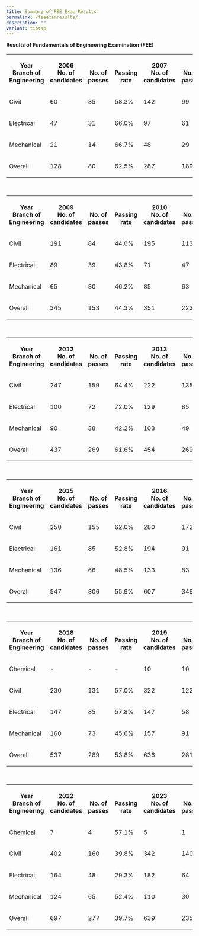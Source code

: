 ```yaml
---
title: Summary of FEE Exam Results
permalink: /feeexamresults/
description: ""
variant: tiptap
---
```

<p><strong>Results of Fundamentals of Engineering Examination (FEE)</strong>
</p>
<table>
<tbody>
<tr>
<th rowspan="1" colspan="1">
<p>Year
<br>Branch of Engineering</p>
</th>
<th rowspan="1" colspan="1">
<p>2006
<br>No. of candidates</p>
</th>
<th rowspan="1" colspan="1">
<p>
<br>No. of passes</p>
</th>
<th rowspan="1" colspan="1">
<p>
<br>Passing rate</p>
</th>
<th rowspan="1" colspan="1">
<p>2007
<br>No. of candidates</p>
</th>
<th rowspan="1" colspan="1">
<p>
<br>No. of passes</p>
</th>
<th rowspan="1" colspan="1">
<p>
<br>Passing rate</p>
</th>
<th rowspan="1" colspan="1">
<p>2008
<br>No. of candidates</p>
</th>
<th rowspan="1" colspan="1">
<p>
<br>No. of passes</p>
</th>
<th rowspan="1" colspan="1">
<p>
<br>Passing rate</p>
</th>
</tr>
<tr>
<td rowspan="1" colspan="1">
<p>Civil</p>
</td>
<td rowspan="1" colspan="1">
<p>60</p>
</td>
<td rowspan="1" colspan="1">
<p>35</p>
</td>
<td rowspan="1" colspan="1">
<p>58.3%</p>
</td>
<td rowspan="1" colspan="1">
<p>142</p>
</td>
<td rowspan="1" colspan="1">
<p>99</p>
</td>
<td rowspan="1" colspan="1">
<p>69.7%</p>
</td>
<td rowspan="1" colspan="1">
<p>155</p>
</td>
<td rowspan="1" colspan="1">
<p>108</p>
</td>
<td rowspan="1" colspan="1">
<p>69.7%</p>
</td>
</tr>
<tr>
<td rowspan="1" colspan="1">
<p>Electrical</p>
</td>
<td rowspan="1" colspan="1">
<p>47</p>
</td>
<td rowspan="1" colspan="1">
<p>31</p>
</td>
<td rowspan="1" colspan="1">
<p>66.0%</p>
</td>
<td rowspan="1" colspan="1">
<p>97</p>
</td>
<td rowspan="1" colspan="1">
<p>61</p>
</td>
<td rowspan="1" colspan="1">
<p>62.9%</p>
</td>
<td rowspan="1" colspan="1">
<p>108</p>
</td>
<td rowspan="1" colspan="1">
<p>65</p>
</td>
<td rowspan="1" colspan="1">
<p>60.2%</p>
</td>
</tr>
<tr>
<td rowspan="1" colspan="1">
<p>Mechanical</p>
</td>
<td rowspan="1" colspan="1">
<p>21</p>
</td>
<td rowspan="1" colspan="1">
<p>14</p>
</td>
<td rowspan="1" colspan="1">
<p>66.7%</p>
</td>
<td rowspan="1" colspan="1">
<p>48</p>
</td>
<td rowspan="1" colspan="1">
<p>29</p>
</td>
<td rowspan="1" colspan="1">
<p>60.4%</p>
</td>
<td rowspan="1" colspan="1">
<p>79</p>
</td>
<td rowspan="1" colspan="1">
<p>39</p>
</td>
<td rowspan="1" colspan="1">
<p>49.4%</p>
</td>
</tr>
<tr>
<td rowspan="1" colspan="1">
<p>Overall</p>
</td>
<td rowspan="1" colspan="1">
<p>128</p>
</td>
<td rowspan="1" colspan="1">
<p>80</p>
</td>
<td rowspan="1" colspan="1">
<p>62.5%</p>
</td>
<td rowspan="1" colspan="1">
<p>287</p>
</td>
<td rowspan="1" colspan="1">
<p>189</p>
</td>
<td rowspan="1" colspan="1">
<p>65.9%</p>
</td>
<td rowspan="1" colspan="1">
<p>342</p>
</td>
<td rowspan="1" colspan="1">
<p>212</p>
</td>
<td rowspan="1" colspan="1">
<p>62.0%</p>
</td>
</tr>
</tbody>
</table>
<p>
<br>
</p>
<table>
<tbody>
<tr>
<th rowspan="1" colspan="1">
<p>Year
<br>Branch of Engineering</p>
</th>
<th rowspan="1" colspan="1">
<p>2009
<br>No. of candidates</p>
</th>
<th rowspan="1" colspan="1">
<p>
<br>No. of passes</p>
</th>
<th rowspan="1" colspan="1">
<p>
<br>Passing rate</p>
</th>
<th rowspan="1" colspan="1">
<p>2010
<br>No. of candidates</p>
</th>
<th rowspan="1" colspan="1">
<p>
<br>No. of passes</p>
</th>
<th rowspan="1" colspan="1">
<p>
<br>Passing rate</p>
</th>
<th rowspan="1" colspan="1">
<p>2011
<br>No. of candidates</p>
</th>
<th rowspan="1" colspan="1">
<p>
<br>No. of passes</p>
</th>
<th rowspan="1" colspan="1">
<p>
<br>Passing rate</p>
</th>
</tr>
<tr>
<td rowspan="1" colspan="1">
<p>Civil</p>
</td>
<td rowspan="1" colspan="1">
<p>191</p>
</td>
<td rowspan="1" colspan="1">
<p>84</p>
</td>
<td rowspan="1" colspan="1">
<p>44.0%</p>
</td>
<td rowspan="1" colspan="1">
<p>195</p>
</td>
<td rowspan="1" colspan="1">
<p>113</p>
</td>
<td rowspan="1" colspan="1">
<p>57.9%</p>
</td>
<td rowspan="1" colspan="1">
<p>226</p>
</td>
<td rowspan="1" colspan="1">
<p>145</p>
</td>
<td rowspan="1" colspan="1">
<p>64.2%</p>
</td>
</tr>
<tr>
<td rowspan="1" colspan="1">
<p>Electrical</p>
</td>
<td rowspan="1" colspan="1">
<p>89</p>
</td>
<td rowspan="1" colspan="1">
<p>39</p>
</td>
<td rowspan="1" colspan="1">
<p>43.8%</p>
</td>
<td rowspan="1" colspan="1">
<p>71</p>
</td>
<td rowspan="1" colspan="1">
<p>47</p>
</td>
<td rowspan="1" colspan="1">
<p>66.2%</p>
</td>
<td rowspan="1" colspan="1">
<p>103</p>
</td>
<td rowspan="1" colspan="1">
<p>62</p>
</td>
<td rowspan="1" colspan="1">
<p>60.2%</p>
</td>
</tr>
<tr>
<td rowspan="1" colspan="1">
<p>Mechanical</p>
</td>
<td rowspan="1" colspan="1">
<p>65</p>
</td>
<td rowspan="1" colspan="1">
<p>30</p>
</td>
<td rowspan="1" colspan="1">
<p>46.2%</p>
</td>
<td rowspan="1" colspan="1">
<p>85</p>
</td>
<td rowspan="1" colspan="1">
<p>63</p>
</td>
<td rowspan="1" colspan="1">
<p>74.1%</p>
</td>
<td rowspan="1" colspan="1">
<p>83</p>
</td>
<td rowspan="1" colspan="1">
<p>58</p>
</td>
<td rowspan="1" colspan="1">
<p>69.9%</p>
</td>
</tr>
<tr>
<td rowspan="1" colspan="1">
<p>Overall</p>
</td>
<td rowspan="1" colspan="1">
<p>345</p>
</td>
<td rowspan="1" colspan="1">
<p>153</p>
</td>
<td rowspan="1" colspan="1">
<p>44.3%</p>
</td>
<td rowspan="1" colspan="1">
<p>351</p>
</td>
<td rowspan="1" colspan="1">
<p>223</p>
</td>
<td rowspan="1" colspan="1">
<p>63.5%</p>
</td>
<td rowspan="1" colspan="1">
<p>412</p>
</td>
<td rowspan="1" colspan="1">
<p>265</p>
</td>
<td rowspan="1" colspan="1">
<p>64.3%</p>
</td>
</tr>
</tbody>
</table>
<p>
<br>
</p>
<table>
<tbody>
<tr>
<th rowspan="1" colspan="1">
<p>Year
<br>Branch of Engineering</p>
</th>
<th rowspan="1" colspan="1">
<p>2012
<br>No. of candidates</p>
</th>
<th rowspan="1" colspan="1">
<p>
<br>No. of passes</p>
</th>
<th rowspan="1" colspan="1">
<p>
<br>Passing rate</p>
</th>
<th rowspan="1" colspan="1">
<p>2013
<br>No. of candidates</p>
</th>
<th rowspan="1" colspan="1">
<p>
<br>No. of passes</p>
</th>
<th rowspan="1" colspan="1">
<p>
<br>Passing rate</p>
</th>
<th rowspan="1" colspan="1">
<p>2014
<br>No. of candidates</p>
</th>
<th rowspan="1" colspan="1">
<p>
<br>No. of passes</p>
</th>
<th rowspan="1" colspan="1">
<p>
<br>Passing rate</p>
</th>
</tr>
<tr>
<td rowspan="1" colspan="1">
<p>Civil</p>
</td>
<td rowspan="1" colspan="1">
<p>247</p>
</td>
<td rowspan="1" colspan="1">
<p>159</p>
</td>
<td rowspan="1" colspan="1">
<p>64.4%</p>
</td>
<td rowspan="1" colspan="1">
<p>222</p>
</td>
<td rowspan="1" colspan="1">
<p>135</p>
</td>
<td rowspan="1" colspan="1">
<p>60.8%</p>
</td>
<td rowspan="1" colspan="1">
<p>250</p>
</td>
<td rowspan="1" colspan="1">
<p>151</p>
</td>
<td rowspan="1" colspan="1">
<p>60.4%</p>
</td>
</tr>
<tr>
<td rowspan="1" colspan="1">
<p>Electrical</p>
</td>
<td rowspan="1" colspan="1">
<p>100</p>
</td>
<td rowspan="1" colspan="1">
<p>72</p>
</td>
<td rowspan="1" colspan="1">
<p>72.0%</p>
</td>
<td rowspan="1" colspan="1">
<p>129</p>
</td>
<td rowspan="1" colspan="1">
<p>85</p>
</td>
<td rowspan="1" colspan="1">
<p>65.9%</p>
</td>
<td rowspan="1" colspan="1">
<p>137</p>
</td>
<td rowspan="1" colspan="1">
<p>92</p>
</td>
<td rowspan="1" colspan="1">
<p>67.2%</p>
</td>
</tr>
<tr>
<td rowspan="1" colspan="1">
<p>Mechanical</p>
</td>
<td rowspan="1" colspan="1">
<p>90</p>
</td>
<td rowspan="1" colspan="1">
<p>38</p>
</td>
<td rowspan="1" colspan="1">
<p>42.2%</p>
</td>
<td rowspan="1" colspan="1">
<p>103</p>
</td>
<td rowspan="1" colspan="1">
<p>49</p>
</td>
<td rowspan="1" colspan="1">
<p>47.6%</p>
</td>
<td rowspan="1" colspan="1">
<p>109</p>
</td>
<td rowspan="1" colspan="1">
<p>58</p>
</td>
<td rowspan="1" colspan="1">
<p>53.2%</p>
</td>
</tr>
<tr>
<td rowspan="1" colspan="1">
<p>Overall</p>
</td>
<td rowspan="1" colspan="1">
<p>437</p>
</td>
<td rowspan="1" colspan="1">
<p>269</p>
</td>
<td rowspan="1" colspan="1">
<p>61.6%</p>
</td>
<td rowspan="1" colspan="1">
<p>454</p>
</td>
<td rowspan="1" colspan="1">
<p>269</p>
</td>
<td rowspan="1" colspan="1">
<p>59.3%</p>
</td>
<td rowspan="1" colspan="1">
<p>496</p>
</td>
<td rowspan="1" colspan="1">
<p>301</p>
</td>
<td rowspan="1" colspan="1">
<p>60.7%</p>
</td>
</tr>
</tbody>
</table>
<p>
<br>
</p>
<table>
<tbody>
<tr>
<th rowspan="1" colspan="1">
<p>Year
<br>Branch of Engineering</p>
</th>
<th rowspan="1" colspan="1">
<p>2015
<br>No. of candidates</p>
</th>
<th rowspan="1" colspan="1">
<p>
<br>No. of passes</p>
</th>
<th rowspan="1" colspan="1">
<p>
<br>Passing rate</p>
</th>
<th rowspan="1" colspan="1">
<p>2016
<br>No. of candidates</p>
</th>
<th rowspan="1" colspan="1">
<p>
<br>No. of passes</p>
</th>
<th rowspan="1" colspan="1">
<p>
<br>Passing rate</p>
</th>
<th rowspan="1" colspan="1">
<p>2017
<br>No. of candidates</p>
</th>
<th rowspan="1" colspan="1">
<p>
<br>No. of passes</p>
</th>
<th rowspan="1" colspan="1">
<p>
<br>Passing rate</p>
</th>
</tr>
<tr>
<td rowspan="1" colspan="1">
<p>Civil</p>
</td>
<td rowspan="1" colspan="1">
<p>250</p>
</td>
<td rowspan="1" colspan="1">
<p>155</p>
</td>
<td rowspan="1" colspan="1">
<p>62.0%</p>
</td>
<td rowspan="1" colspan="1">
<p>280</p>
</td>
<td rowspan="1" colspan="1">
<p>172</p>
</td>
<td rowspan="1" colspan="1">
<p>61.4%</p>
</td>
<td rowspan="1" colspan="1">
<p>239</p>
</td>
<td rowspan="1" colspan="1">
<p>145</p>
</td>
<td rowspan="1" colspan="1">
<p>60.7%</p>
</td>
</tr>
<tr>
<td rowspan="1" colspan="1">
<p>Electrical</p>
</td>
<td rowspan="1" colspan="1">
<p>161</p>
</td>
<td rowspan="1" colspan="1">
<p>85</p>
</td>
<td rowspan="1" colspan="1">
<p>52.8%</p>
</td>
<td rowspan="1" colspan="1">
<p>194</p>
</td>
<td rowspan="1" colspan="1">
<p>91</p>
</td>
<td rowspan="1" colspan="1">
<p>46.9%</p>
</td>
<td rowspan="1" colspan="1">
<p>162</p>
</td>
<td rowspan="1" colspan="1">
<p>90</p>
</td>
<td rowspan="1" colspan="1">
<p>55.6%</p>
</td>
</tr>
<tr>
<td rowspan="1" colspan="1">
<p>Mechanical</p>
</td>
<td rowspan="1" colspan="1">
<p>136</p>
</td>
<td rowspan="1" colspan="1">
<p>66</p>
</td>
<td rowspan="1" colspan="1">
<p>48.5%</p>
</td>
<td rowspan="1" colspan="1">
<p>133</p>
</td>
<td rowspan="1" colspan="1">
<p>83</p>
</td>
<td rowspan="1" colspan="1">
<p>62.4%</p>
</td>
<td rowspan="1" colspan="1">
<p>152</p>
</td>
<td rowspan="1" colspan="1">
<p>71</p>
</td>
<td rowspan="1" colspan="1">
<p>46.7%</p>
</td>
</tr>
<tr>
<td rowspan="1" colspan="1">
<p>Overall</p>
</td>
<td rowspan="1" colspan="1">
<p>547</p>
</td>
<td rowspan="1" colspan="1">
<p>306</p>
</td>
<td rowspan="1" colspan="1">
<p>55.9%</p>
</td>
<td rowspan="1" colspan="1">
<p>607</p>
</td>
<td rowspan="1" colspan="1">
<p>346</p>
</td>
<td rowspan="1" colspan="1">
<p>57.0%</p>
</td>
<td rowspan="1" colspan="1">
<p>553</p>
</td>
<td rowspan="1" colspan="1">
<p>306</p>
</td>
<td rowspan="1" colspan="1">
<p>55.3%</p>
</td>
</tr>
</tbody>
</table>
<p>
<br>
</p>
<table>
<tbody>
<tr>
<th rowspan="1" colspan="1">
<p>Year
<br>Branch of Engineering</p>
</th>
<th rowspan="1" colspan="1">
<p>2018
<br>No. of candidates</p>
</th>
<th rowspan="1" colspan="1">
<p>
<br>No. of passes</p>
</th>
<th rowspan="1" colspan="1">
<p>
<br>Passing rate</p>
</th>
<th rowspan="1" colspan="1">
<p>2019
<br>No. of candidates</p>
</th>
<th rowspan="1" colspan="1">
<p>
<br>No. of passes</p>
</th>
<th rowspan="1" colspan="1">
<p>
<br>Passing rate</p>
</th>
<th rowspan="1" colspan="1">
<p>2021
<br>No. of candidates</p>
</th>
<th rowspan="1" colspan="1">
<p>
<br>No. of passes</p>
</th>
<th rowspan="1" colspan="1">
<p>
<br>Passing rate</p>
</th>
</tr>
<tr>
<td rowspan="1" colspan="1">
<p>Chemical</p>
</td>
<td rowspan="1" colspan="1">
<p>-</p>
</td>
<td rowspan="1" colspan="1">
<p>-</p>
</td>
<td rowspan="1" colspan="1">
<p>-</p>
</td>
<td rowspan="1" colspan="1">
<p>10</p>
</td>
<td rowspan="1" colspan="1">
<p>10</p>
</td>
<td rowspan="1" colspan="1">
<p>100.0%</p>
</td>
<td rowspan="1" colspan="1">
<p>6</p>
</td>
<td rowspan="1" colspan="1">
<p>3</p>
</td>
<td rowspan="1" colspan="1">
<p>50.0%</p>
</td>
</tr>
<tr>
<td rowspan="1" colspan="1">
<p>Civil</p>
</td>
<td rowspan="1" colspan="1">
<p>230</p>
</td>
<td rowspan="1" colspan="1">
<p>131</p>
</td>
<td rowspan="1" colspan="1">
<p>57.0%</p>
</td>
<td rowspan="1" colspan="1">
<p>322</p>
</td>
<td rowspan="1" colspan="1">
<p>122</p>
</td>
<td rowspan="1" colspan="1">
<p>37.9%</p>
</td>
<td rowspan="1" colspan="1">
<p>481</p>
</td>
<td rowspan="1" colspan="1">
<p>219</p>
</td>
<td rowspan="1" colspan="1">
<p>45.5%</p>
</td>
</tr>
<tr>
<td rowspan="1" colspan="1">
<p>Electrical</p>
</td>
<td rowspan="1" colspan="1">
<p>147</p>
</td>
<td rowspan="1" colspan="1">
<p>85</p>
</td>
<td rowspan="1" colspan="1">
<p>57.8%</p>
</td>
<td rowspan="1" colspan="1">
<p>147</p>
</td>
<td rowspan="1" colspan="1">
<p>58</p>
</td>
<td rowspan="1" colspan="1">
<p>39.5%</p>
</td>
<td rowspan="1" colspan="1">
<p>190</p>
</td>
<td rowspan="1" colspan="1">
<p>75</p>
</td>
<td rowspan="1" colspan="1">
<p>39.5%</p>
</td>
</tr>
<tr>
<td rowspan="1" colspan="1">
<p>Mechanical</p>
</td>
<td rowspan="1" colspan="1">
<p>160</p>
</td>
<td rowspan="1" colspan="1">
<p>73</p>
</td>
<td rowspan="1" colspan="1">
<p>45.6%</p>
</td>
<td rowspan="1" colspan="1">
<p>157</p>
</td>
<td rowspan="1" colspan="1">
<p>91</p>
</td>
<td rowspan="1" colspan="1">
<p>58.0%</p>
</td>
<td rowspan="1" colspan="1">
<p>146</p>
</td>
<td rowspan="1" colspan="1">
<p>76</p>
</td>
<td rowspan="1" colspan="1">
<p>52.1%</p>
</td>
</tr>
<tr>
<td rowspan="1" colspan="1">
<p>Overall</p>
</td>
<td rowspan="1" colspan="1">
<p>537</p>
</td>
<td rowspan="1" colspan="1">
<p>289</p>
</td>
<td rowspan="1" colspan="1">
<p>53.8%</p>
</td>
<td rowspan="1" colspan="1">
<p>636</p>
</td>
<td rowspan="1" colspan="1">
<p>281</p>
</td>
<td rowspan="1" colspan="1">
<p>44.2%</p>
</td>
<td rowspan="1" colspan="1">
<p>823</p>
</td>
<td rowspan="1" colspan="1">
<p>373</p>
</td>
<td rowspan="1" colspan="1">
<p>45.3%</p>
</td>
</tr>
</tbody>
</table>
<p>
<br>
</p>
<table>
<tbody>
<tr>
<th rowspan="1" colspan="1">
<p>Year
<br>Branch of Engineering</p>
</th>
<th rowspan="1" colspan="1">
<p>2022
<br>No. of candidates</p>
</th>
<th rowspan="1" colspan="1">
<p>
<br>No. of passes</p>
</th>
<th rowspan="1" colspan="1">
<p>
<br>Passing rate</p>
</th>
<th rowspan="1" colspan="1">
<p>2023
<br>No. of candidates</p>
</th>
<th rowspan="1" colspan="1">
<p>
<br>No. of passes</p>
</th>
<th rowspan="1" colspan="1">
<p>
<br>Passing rate</p>
</th>
</tr>
<tr>
<td rowspan="1" colspan="1">
<p>Chemical</p>
</td>
<td rowspan="1" colspan="1">
<p>7</p>
</td>
<td rowspan="1" colspan="1">
<p>4</p>
</td>
<td rowspan="1" colspan="1">
<p>57.1%</p>
</td>
<td rowspan="1" colspan="1">
<p>5</p>
</td>
<td rowspan="1" colspan="1">
<p>1</p>
</td>
<td rowspan="1" colspan="1">
<p>20.0%</p>
</td>
</tr>
<tr>
<td rowspan="1" colspan="1">
<p>Civil</p>
</td>
<td rowspan="1" colspan="1">
<p>402</p>
</td>
<td rowspan="1" colspan="1">
<p>160</p>
</td>
<td rowspan="1" colspan="1">
<p>39.8%</p>
</td>
<td rowspan="1" colspan="1">
<p>342</p>
</td>
<td rowspan="1" colspan="1">
<p>140</p>
</td>
<td rowspan="1" colspan="1">
<p>40.9%</p>
</td>
</tr>
<tr>
<td rowspan="1" colspan="1">
<p>Electrical</p>
</td>
<td rowspan="1" colspan="1">
<p>164</p>
</td>
<td rowspan="1" colspan="1">
<p>48</p>
</td>
<td rowspan="1" colspan="1">
<p>29.3%</p>
</td>
<td rowspan="1" colspan="1">
<p>182</p>
</td>
<td rowspan="1" colspan="1">
<p>64</p>
</td>
<td rowspan="1" colspan="1">
<p>35.2%</p>
</td>
</tr>
<tr>
<td rowspan="1" colspan="1">
<p>Mechanical</p>
</td>
<td rowspan="1" colspan="1">
<p>124</p>
</td>
<td rowspan="1" colspan="1">
<p>65</p>
</td>
<td rowspan="1" colspan="1">
<p>52.4%</p>
</td>
<td rowspan="1" colspan="1">
<p>110</p>
</td>
<td rowspan="1" colspan="1">
<p>30</p>
</td>
<td rowspan="1" colspan="1">
<p>27.3%</p>
</td>
</tr>
<tr>
<td rowspan="1" colspan="1">
<p>Overall</p>
</td>
<td rowspan="1" colspan="1">
<p>697</p>
</td>
<td rowspan="1" colspan="1">
<p>277</p>
</td>
<td rowspan="1" colspan="1">
<p>39.7%</p>
</td>
<td rowspan="1" colspan="1">
<p>639</p>
</td>
<td rowspan="1" colspan="1">
<p>235</p>
</td>
<td rowspan="1" colspan="1">
<p>36.8%</p>
</td>
</tr>
</tbody>
</table>
<p></p>